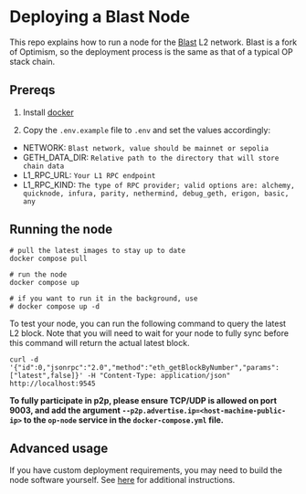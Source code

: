 # Deploying a Blast Node

This repo explains how to run a node for the [Blast](https://blast.io) L2 network. Blast is a fork of Optimism, so the deployment process is the same as that of a typical OP stack chain.

## Prereqs

1. Install [docker](https://docs.docker.com/engine/install/)

2. Copy the `.env.example` file to `.env` and set the values accordingly:

- NETWORK: `Blast network, value should be mainnet or sepolia`
- GETH_DATA_DIR: `Relative path to the directory that will store chain data`
- L1_RPC_URL: `Your L1 RPC endpoint`
- L1_RPC_KIND: `The type of RPC provider; valid options are: alchemy, quicknode, infura, parity, nethermind, debug_geth, erigon, basic, any`

## Running the node

```
# pull the latest images to stay up to date
docker compose pull 

# run the node
docker compose up 

# if you want to run it in the background, use
# docker compose up -d
```

To test your node, you can run the following command to query the latest L2 block. Note that you will need to wait for your node to fully sync before this command will return the actual latest block.

```
curl -d '{"id":0,"jsonrpc":"2.0","method":"eth_getBlockByNumber","params":["latest",false]}' -H "Content-Type: application/json" http://localhost:9545
```

**To fully participate in p2p, please ensure TCP/UDP is allowed on port 9003, and add the argument `--p2p.advertise.ip=<host-machine-public-ip>` to the `op-node` service in the `docker-compose.yml` file.**

## Advanced usage

If you have custom deployment requirements, you may need to build the node software yourself. See [here](https://safe-violet-16b.notion.site/Blast-Deployment-Docs-b2f2b7b3c9a645fe8d6ce49fb963a467) for additional instructions.

